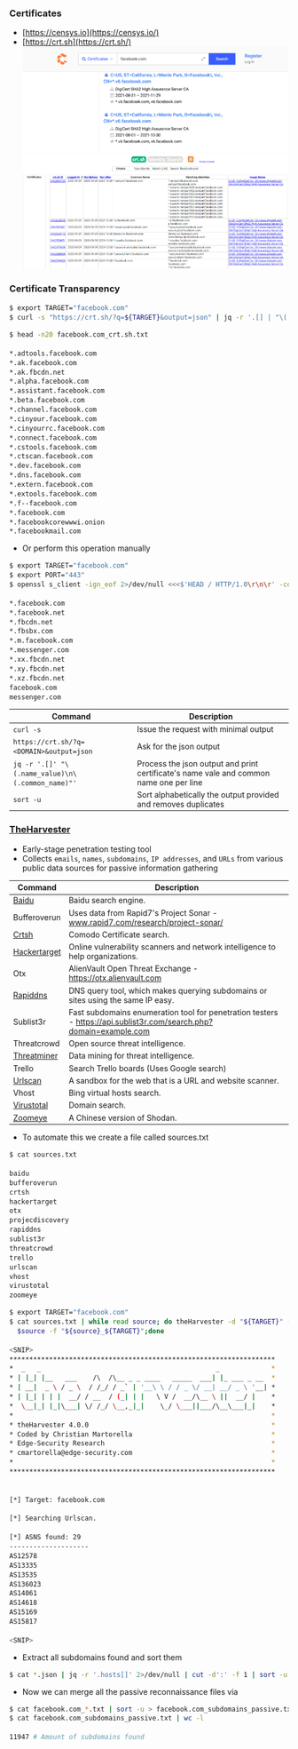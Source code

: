 ### Certificates
-   [https://censys.io](https://censys.io/)
-   [https://crt.sh](https://crt.sh/)
![](./Screenshots/Screenshot_2022-10-07_165314.png)![](./Screenshots/Screenshot_2022-10-07_165343.png)

### Certificate Transparency
```sh
$ export TARGET="facebook.com"
$ curl -s "https://crt.sh/?q=${TARGET}&output=json" | jq -r '.[] | "\(.name_value)\n\(.common_name)"' | sort -u > "${TARGET}_crt.sh.txt"
```

```sh
$ head -n20 facebook.com_crt.sh.txt

*.adtools.facebook.com
*.ak.facebook.com
*.ak.fbcdn.net
*.alpha.facebook.com
*.assistant.facebook.com
*.beta.facebook.com
*.channel.facebook.com
*.cinyour.facebook.com
*.cinyourrc.facebook.com
*.connect.facebook.com
*.cstools.facebook.com
*.ctscan.facebook.com
*.dev.facebook.com
*.dns.facebook.com
*.extern.facebook.com
*.extools.facebook.com
*.f--facebook.com
*.facebook.com
*.facebookcorewwwi.onion
*.facebookmail.com
```

* Or perform this operation manually

```sh
$ export TARGET="facebook.com"
$ export PORT="443"
$ openssl s_client -ign_eof 2>/dev/null <<<$'HEAD / HTTP/1.0\r\n\r' -connect "${TARGET}:${PORT}" | openssl x509 -noout -text -in - | grep 'DNS' | sed -e 's|DNS:|\n|g' -e 's|^\*.*||g' | tr -d ',' | sort -u

*.facebook.com
*.facebook.net
*.fbcdn.net
*.fbsbx.com
*.m.facebook.com
*.messenger.com
*.xx.fbcdn.net
*.xy.fbcdn.net
*.xz.fbcdn.net
facebook.com
messenger.com
```

| Command                                          | Description                                                                            |
| ------------------------------------------------ | -------------------------------------------------------------------------------------- |
| `curl -s`                                        | Issue the request with minimal output                                                  |
| `https://crt.sh/?q=<DOMAIN>&output=json`         | Ask for the json output                                                                |
| `jq -r '.[]' "\(.name_value)\n\(.common_name)"'` | Process the json output and print certificate's name vale and common name one per line |
| `sort -u`                                        | Sort alphabetically the output provided and removes duplicates                         | 

### [TheHarvester](https://github.com/laramies/theHarvester)
* Early-stage penetration testing tool
* Collects `emails`, `names`, `subdomains`, `IP addresses`, and `URLs` from various public data sources for passive information gathering

| Command      | Description                                                                                                        |
| ------------ | ------------------------------------------------------------------------------------------------------------------ |
| [Baidu](http://www.baidu.com/)        | Baidu search engine.                                                                                               |
| Bufferoverun | Uses data from Rapid7's Project Sonar - www.rapid7.com/research/project-sonar/                                     |
| [Crtsh](https://crt.sh/)        | Comodo Certificate search.                                                                                         |
| [Hackertarget](https://hackertarget.com/) | Online vulnerability scanners and network intelligence to help organizations.                                      |
| Otx          | AlienVault Open Threat Exchange - https://otx.alienvault.com                                                       |
| [Rapiddns](https://rapiddns.io/)     | DNS query tool, which makes querying subdomains or sites using the same IP easy.                                   |
| Sublist3r    | Fast subdomains enumeration tool for penetration testers - https://api.sublist3r.com/search.php?domain=example.com |
| Threatcrowd  | Open source threat intelligence.                                                                                   |
| [Threatminer](https://www.threatminer.org/)  | Data mining for threat intelligence.                                                                               |
| Trello       | Search Trello boards (Uses Google search)                                                                          |
| [Urlscan](https://urlscan.io/)      | A sandbox for the web that is a URL and website scanner.                                                           |
| Vhost        | Bing virtual hosts search.                                                                                         |
| [Virustotal](https://www.virustotal.com/gui/home/search)   | Domain search.                                                                                                     |
| [Zoomeye](https://www.zoomeye.org/)      | A Chinese version of Shodan.                                                                                       |

* To automate this we create a file called sources.txt

```sh
$ cat sources.txt

baidu
bufferoverun
crtsh
hackertarget
otx
projecdiscovery
rapiddns
sublist3r
threatcrowd
trello
urlscan
vhost
virustotal
zoomeye
```

```sh
$ export TARGET="facebook.com"
$ cat sources.txt | while read source; do theHarvester -d "${TARGET}" -b 
  $source -f "${source}_${TARGET}";done

<SNIP>
*******************************************************************
*  _   _                                            _             *
* | |_| |__   ___    /\  /\__ _ _ ____   _____  ___| |_ ___ _ __  *
* | __|  _ \ / _ \  / /_/ / _` | '__\ \ / / _ \/ __| __/ _ \ '__| *
* | |_| | | |  __/ / __  / (_| | |   \ V /  __/\__ \ ||  __/ |    *
*  \__|_| |_|\___| \/ /_/ \__,_|_|    \_/ \___||___/\__\___|_|    *
*                                                                 *
* theHarvester 4.0.0                                              *
* Coded by Christian Martorella                                   *
* Edge-Security Research                                          *
* cmartorella@edge-security.com                                   *
*                                                                 *
*******************************************************************


[*] Target: facebook.com

[*] Searching Urlscan.

[*] ASNS found: 29
--------------------
AS12578
AS13335
AS13535
AS136023
AS14061
AS14618
AS15169
AS15817

<SNIP>
```

* Extract all subdomains found and sort them 

```sh
$ cat *.json | jq -r '.hosts[]' 2>/dev/null | cut -d':' -f 1 | sort -u > "${TARGET}_theHarvester.txt"
```

* Now we can merge all the passive reconnaissance files via

```sh
$ cat facebook.com_*.txt | sort -u > facebook.com_subdomains_passive.txt
$ cat facebook.com_subdomains_passive.txt | wc -l

11947 # Amount of subdomains found
```
